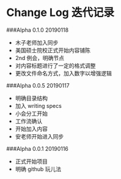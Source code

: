 # Change Log 迭代记录

###Alpha 0.1.0 20190118
* 木子老师加入同步
* 美国硕士院校正式开始内容铺陈
* 2nd 例会，明确节点
* 对内容标题进行了一定的格式调整
* 更改文件命名方式，加入数字以增强逻辑



###Alpha 0.0.5 20190117
* 明确目录结构
* 加入 writing specs
* 小会分工开始
* 工作流确认
* 开始加入内容
* 安老师开始进入同步


###Alpha 0.0.1 20190116
* 正式开始项目
* 明确 github 玩儿法
